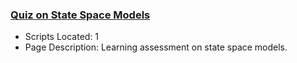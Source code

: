 ### [Quiz on State Space Models](https://www.apmonitor.com/pdc/index.php/Main/QuizStateSpace)
- Scripts Located: 1
- Page Description: Learning assessment on state space models.
